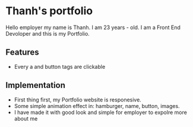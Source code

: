 # Thanh's portfolio

Hello employer my name is Thanh. I am 23 years - old. I am a Front End Devoloper and this is my Portfolio.

## Features

- Every a and button tags are clickable

## Implementation

- First thing first, my Portfolio website is responesive.
- Some simple animation effect in: hamburger, name, button, images.
- I have made it with good look and simple for employer to expolre more about me
